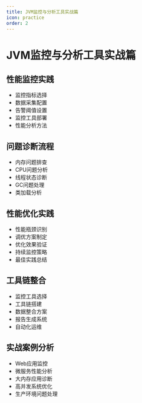 ```yaml
---
title: JVM监控与分析工具实战篇
icon: practice
order: 2
---
```


# JVM监控与分析工具实战篇

## 性能监控实践
- 监控指标选择
- 数据采集配置
- 告警阈值设置
- 监控工具部署
- 性能分析方法

## 问题诊断流程
- 内存问题排查
- CPU问题分析
- 线程状态诊断
- GC问题处理
- 类加载分析

## 性能优化实践
- 性能瓶颈识别
- 调优方案制定
- 优化效果验证
- 持续监控策略
- 最佳实践总结

## 工具链整合
- 监控工具选择
- 工具链搭建
- 数据整合方案
- 报告生成系统
- 自动化运维

## 实战案例分析
- Web应用监控
- 微服务性能分析
- 大内存应用诊断
- 高并发系统优化
- 生产环境问题处理
